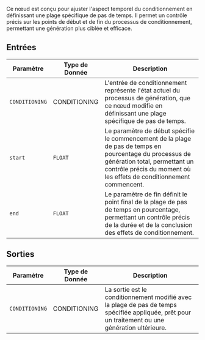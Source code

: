 Ce nœud est conçu pour ajuster l'aspect temporel du conditionnement en définissant une plage spécifique de pas de temps. Il permet un contrôle précis sur les points de début et de fin du processus de conditionnement, permettant une génération plus ciblée et efficace.

## Entrées

| Paramètre | Type de Donnée | Description |
| --- | --- | --- |
| `CONDITIONING` | CONDITIONING | L'entrée de conditionnement représente l'état actuel du processus de génération, que ce nœud modifie en définissant une plage spécifique de pas de temps. |
| `start` | `FLOAT` | Le paramètre de début spécifie le commencement de la plage de pas de temps en pourcentage du processus de génération total, permettant un contrôle précis du moment où les effets de conditionnement commencent. |
| `end` | `FLOAT` | Le paramètre de fin définit le point final de la plage de pas de temps en pourcentage, permettant un contrôle précis de la durée et de la conclusion des effets de conditionnement. |

## Sorties

| Paramètre | Type de Donnée | Description |
| --- | --- | --- |
| `CONDITIONING` | CONDITIONING | La sortie est le conditionnement modifié avec la plage de pas de temps spécifiée appliquée, prêt pour un traitement ou une génération ultérieure. |
